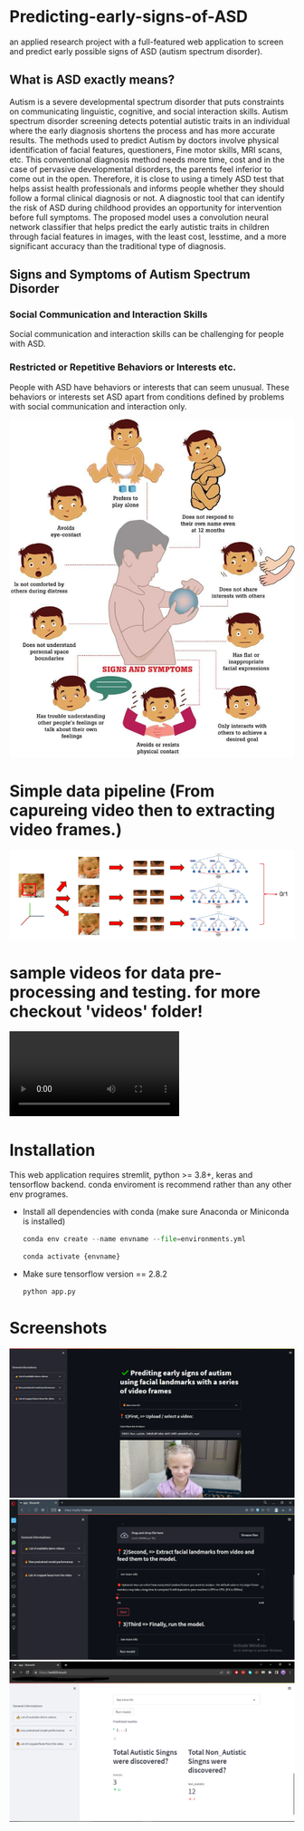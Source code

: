 # Predicting-early-signs-of-ASD
an applied research project with a full-featured web application to screen and predict early possible signs of ASD (autism spectrum disorder).
## What is ASD exactly means?
Autism is a severe developmental spectrum disorder that puts constraints on communicating linguistic, cognitive, and social interaction skills. Autism spectrum disorder screening detects potential autistic traits in an individual where the early diagnosis shortens the process and has more accurate results. The methods used to predict Autism by doctors involve physical identification of facial features, questioners, Fine motor skills, MRI scans, etc. This conventional diagnosis method needs more time, cost and in the case of pervasive developmental disorders, the parents feel inferior to come out in the open. Therefore, it is close to using a timely ASD test that helps assist health professionals and informs people whether they should follow a formal clinical diagnosis or not. A diagnostic tool that can identify the risk of ASD during childhood provides an opportunity for intervention before full symptoms. The proposed model uses a convolution neural network classifier that helps predict the early autistic traits in children through facial features in images, with the least cost, lesstime, and a more significant accuracy than the traditional type of diagnosis.

## Signs and Symptoms of Autism Spectrum Disorder
### Social Communication and Interaction Skills
Social communication and interaction skills can be challenging for people with ASD.
### Restricted or Repetitive Behaviors or Interests etc.
People with ASD have behaviors or interests that can seem unusual. These behaviors or interests set ASD apart from conditions defined by problems with social communication and interaction only.

![Screenshot](/screenshots/image_86ad5d3b8a.png)

# Simple data pipeline (From capureing video then to extracting video frames.)
![Screenshot](/screenshots/Screenshot%20(208).png)

# sample videos for data pre-processing and testing. for more checkout 'videos' folder!
![video](https://github.com/soorajpazeekal/Predicting-early-signs-of-ASD/blob/development/videos/VIDEO_Autistic_63abfea1-e5f9-4230-9f8d-9ce851579555.mp4)

# Installation
This web application requires stremlit, python >= 3.8+, keras and tensorflow backend. conda enviroment is recommend rather than any other env programes.
 - Install all dependencies with conda (make sure Anaconda or Miniconda is installed)
    ```python
    conda env create --name envname --file=environments.yml
    ```
    ```python
    conda activate {envname}
    ```
 - Make sure tensorflow version == 2.8.2
    ```python
    python app.py
    ```
# Screenshots
![Screenshot](/screenshots/Opera%20Snapshot_2022-08-29_214151_sharp-mayfly-96.loca.lt.png)
![Screenshot](/screenshots/Screenshot%20(211).png)
![Screenshot](/screenshots/Screenshot%20(204).png)